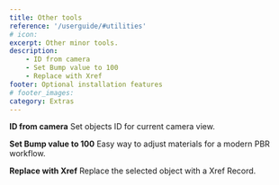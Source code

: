 ```yaml
---
title: Other tools
reference: '/userguide/#utilities'
# icon:
excerpt: Other minor tools.
description:
    - ID from camera 
    - Set Bump value to 100
    - Replace with Xref
footer: Optional installation features
# footer_images:
category: Extras
---
```


**ID from camera**
Set objects ID for current camera view.

**Set Bump value to 100**
Easy way to adjust materials for a modern PBR workflow.

**Replace with Xref**
Replace the selected object with a Xref Record.
